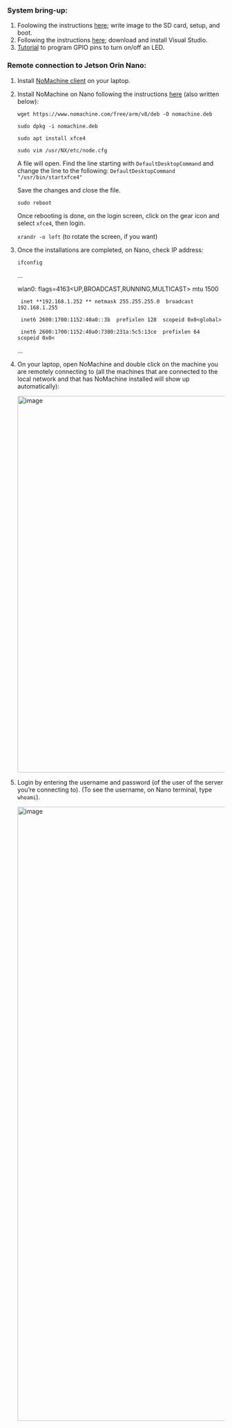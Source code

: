 ### System bring-up:
1. Foolowing the instructions [here](https://developer.nvidia.com/embedded/learn/get-started-jetson-orin-nano-devkit#prepare); write image to the SD card, setup, and boot.
2. Following the instructions [here](https://www.youtube.com/watch?v=IbRmYCpF_ws); download and install Visual Studio.
3. [Tutorial](https://www.youtube.com/watch?v=JGMrDXCT_VM) to program GPIO pins to turn on/off an LED.

### Remote connection to Jetson Orin Nano:
1. Install [NoMachine client](https://www.nomachine.com/product&p=NoMachine%20Enterprise%20Client) on your laptop.
2. Install NoMachine on Nano following the instructions [here](https://kb.nomachine.com/AR02R01074) (also written below):
   
   `wget https://www.nomachine.com/free/arm/v8/deb -O nomachine.deb`

   `sudo dpkg -i nomachine.deb`

   `sudo apt install xfce4`  

   `sudo vim /usr/NX/etc/node.cfg`

   A file will open. Find the line starting with `DefaultDesktopCommand` and change the line to the following: `DefaultDesktopCommand "/usr/bin/startxfce4"`
   
   Save the changes and close the file.

   `sudo reboot`

   Once rebooting is done, on the login screen, click on the gear icon and select `xfce4`, then login.

   `xrandr -o left` (to rotate the screen, if you want)


4. Once the installations are completed, on Nano, check IP address:
   
   `ifconfig`
   
   ...
   
   wlan0: flags=4163<UP,BROADCAST,RUNNING,MULTICAST>  mtu 1500
   
        inet **192.168.1.252 ** netmask 255.255.255.0  broadcast 192.168.1.255
   
        inet6 2600:1700:1152:40a0::3b  prefixlen 128  scopeid 0x0<global>
   
        inet6 2600:1700:1152:40a0:7380:231a:5c5:13ce  prefixlen 64  scopeid 0x0<
   
   ...

5. On your laptop, open NoMachine and double click on the machine you are remotely connecting to (all the machines that are connected to the local network and that has NoMachine installed will show up automatically):

   <img width="870" alt="image" src="https://github.com/Ezgii/Jetson-Orin-Nano/assets/4748948/d25ebb8b-9e64-4a04-8060-d60245a903aa">
   
   

7. Login by entering the username and password (of the user of the server you’re connecting to). (To see the username, on Nano terminal, type `whoami`).

   <img width="1419" alt="image" src="https://github.com/Ezgii/Jetson-Orin-Nano/assets/4748948/88c981fa-90fe-4ab3-a654-4c5da878d962">


   
